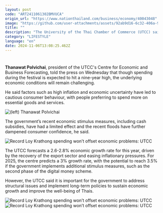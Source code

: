 ```yaml
---
layout: post
code: "ART2411061302BMVUCA"
origin_url: "https://www.nationthailand.com/business/economy/40043048"
image: "https://github.com/user-attachments/assets/92ab9d16-6c32-406a-96c1-f11ff08aba97"
title: ""
description: "The University of the Thai Chamber of Commerce (UTCC) said that while spending during the Loy Krathong festival is expected to exceed 10 billion baht, it is unlikely to have a significant impact on the economy."
category: "LIFESTYLE"
language: "en"
date: 2024-11-06T13:08:25.462Z
---
```


# 









**Thanawat Polvichai**, president of the UTCC's Centre for Economic and Business Forecasting, told the press on Wednesday that though spending during the festival is expected to hit a nine-year high, the underlying economic conditions will remain challenging.

He said factors such as high inflation and economic uncertainty have led to cautious consumer behaviour, with people preferring to spend more on essential goods and services.

  ![(left) Thanawat Polvichai](https://github.com/user-attachments/assets/33a42bea-ee1e-47bd-8cd1-9a346124fc8c)

The government’s recent economic stimulus measures, including cash subsidies, have had a limited effect and the recent floods have further dampened consumer confidence, he said.

  ![Record Loy Krathong spending won’t offset economic problems: UTCC](https://github.com/user-attachments/assets/eb562a38-f0a6-4e48-b53a-8762528bd2a4)

The UTCC forecasts a 2.6-2.8% economic growth rate for this year, driven by the recovery of the export sector and easing inflationary pressures. For 2025, the centre predicts a 3% growth rate, with the potential to reach 3.5% if the government implements additional stimulus measures, such as the second phase of the digital money scheme.

However, the UTCC said it is important for the government to address structural issues and implement long-term policies to sustain economic growth and improve the well-being of Thais.

   ![Record Loy Krathong spending won’t offset economic problems: UTCC](https://media.nationthailand.com/uploads/images/contents/w1024/2024/11/PWMYj4QI8vARC4QQKTik.webp?x-image-process=style/lg-webp)  ![Record Loy Krathong spending won’t offset economic problems: UTCC](https://github.com/user-attachments/assets/4569fdcf-0dec-4d59-bb92-832224c6d80e)